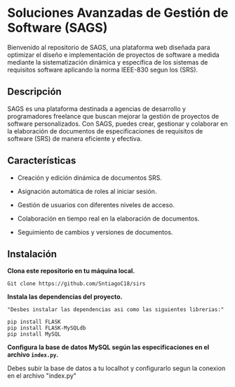 
# Soluciones Avanzadas de Gestión de Software (SAGS)

 

Bienvenido al repositorio de SAGS, una plataforma web diseñada para optimizar el diseño e implementación de proyectos de software a medida mediante la sistematización dinámica y específica de los sistemas de requisitos software aplicando la norma IEEE-830 segun los (SRS).

 

## Descripción 

 

SAGS es una plataforma destinada a agencias de desarrollo y programadores freelance que buscan mejorar la gestión de proyectos de software personalizados. Con SAGS, puedes crear, gestionar y colaborar en la elaboración de documentos de especificaciones de requisitos de software (SRS) de manera eficiente y efectiva. 

 

## Características 

 

- Creación y edición dinámica de documentos SRS. 

- Asignación automática de roles al iniciar sesión. 

- Gestión de usuarios con diferentes niveles de acceso. 

- Colaboración en tiempo real en la elaboración de documentos. 

- Seguimiento de cambios y versiones de documentos. 

 

## Instalación 

 

**Clona este repositorio en tu máquina local.** 

    Git clone https://github.com/SntiagoC18/sirs

**Instala las dependencias del proyecto.** 

    "Desbes instalar las dependencias asi como las siguientes librerias:"

    pip install FLASK
    pip install FLASK-MySQLdb
    pip install MySQL

**Configura la base de datos MySQL según las especificaciones en el archivo `index.py`.** 

  Debes subir la base de datos a tu localhot y configurarlo segun la conexion en el archivo 
  "index.py"
  



 
